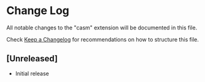 # Change Log
All notable changes to the "casm" extension will be documented in this file.

Check [Keep a Changelog](http://keepachangelog.com/) for recommendations on how to structure this file.

## [Unreleased]
- Initial release